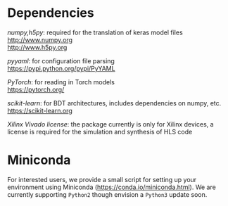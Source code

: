 # Dependencies

_numpy,h5py_: required for the translation of keras model files <br/>
http://www.numpy.org <br/>
http://www.h5py.org <br/>

_pyyaml_: for configuration file parsing <br/>
https://pypi.python.org/pypi/PyYAML <br/>

_PyTorch_: for reading in Torch models <br/>
https://pytorch.org/ <br/>

_scikit-learn_: for BDT architectures, includes dependencies on numpy, etc. <br/>
https://scikit-learn.org <br/>

_Xilinx Vivado license_: the package currently is only for Xilinx devices, a license is required for the simulation and synthesis of HLS code

# Miniconda

For interested users, we provide a small script for setting up your environment using Miniconda (https://conda.io/miniconda.html).  We are currently supporting `Python2` though envision a `Python3` update soon.
